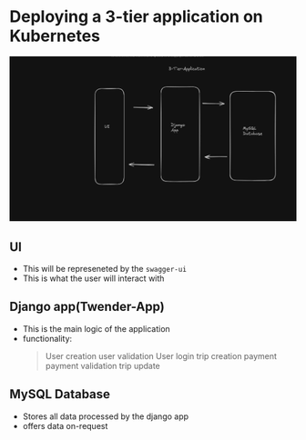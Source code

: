 # Deploying a 3-tier application on Kubernetes

![3-tier-app.png](3-tier-app.png)

## UI
- This will be represeneted by the `swagger-ui`
- This is what the user will interact with

## Django app(Twender-App)
- This is the main logic of the application
- functionality:
    > User creation
    > user validation
    > User login
    > trip creation
    > payment
    > payment validation
    > trip update


## MySQL Database
- Stores all data processed by the django app
- offers data on-request